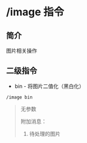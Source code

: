 # /image 指令

## 简介

图片相关操作

## 二级指令

* bin  - 将图片二值化（黑白化）

```
/image bin
```

> 无参数
>
> 附加消息：
>
> 1. 待处理的图片





